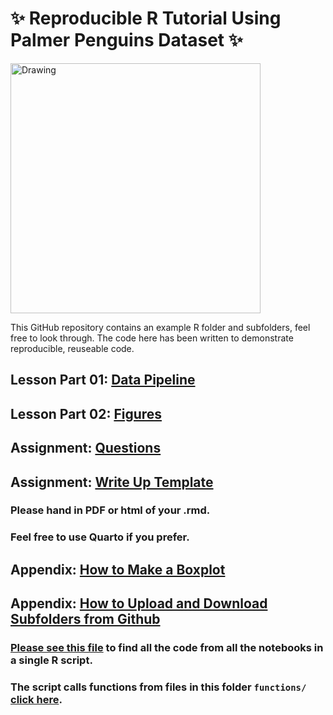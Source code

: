 # ✨ Reproducible R Tutorial Using Palmer Penguins Dataset ✨

<img src="https://allisonhorst.github.io/palmerpenguins/reference/figures/lter_penguins.png" alt="Drawing" style="width: 400px;"/>

This GitHub repository contains an example R folder and subfolders, feel free to look through. The code here has been written to demonstrate reproducible, reuseable code.

## Lesson Part 01: [Data Pipeline](https://github.com/LydiaFrance/Reproducible_Figures_R/blob/lessons/lesson_notebook01_intro_cleaning.ipynb) 

## Lesson Part 02: [Figures](https://github.com/LydiaFrance/Reproducible_Figures_R/blob/lessons/lesson_notebook02_figures.ipynb) 

## Assignment: [Questions](https://github.com/LydiaFrance/Reproducible_Figures_R/blob/lessons/Assignment/assignment_template.pdf)

## Assignment: [Write Up Template](https://github.com/LydiaFrance/Reproducible_Figures_R/blob/lessons/Assignment/assignment_template.Rmd) 

### Please hand in PDF or html of your .rmd. 
### Feel free to use Quarto if you prefer. 

## Appendix: [How to Make a Boxplot](https://github.com/LydiaFrance/Reproducible_Figures_R/blob/lessons/lesson_notebook03_figure_instructions.ipynb) 

## Appendix: [How to Upload and Download Subfolders from Github](https://github.com/LydiaFrance/Reproducible_Figures_R/blob/lessons/extra_tutorials/github_tutorial.md)


### [Please see this file](https://github.com/LydiaFrance/Reproducible_Figures_R/blob/lessons/PenguinProjectExample/run_penguin_analysis.R) to find all the code from all the notebooks in a single R script.

### The script calls functions from files in this folder `functions/` [click here](https://github.com/LydiaFrance/Reproducible_Figures_R/tree/lessons/PenguinProjectExample/functions).
